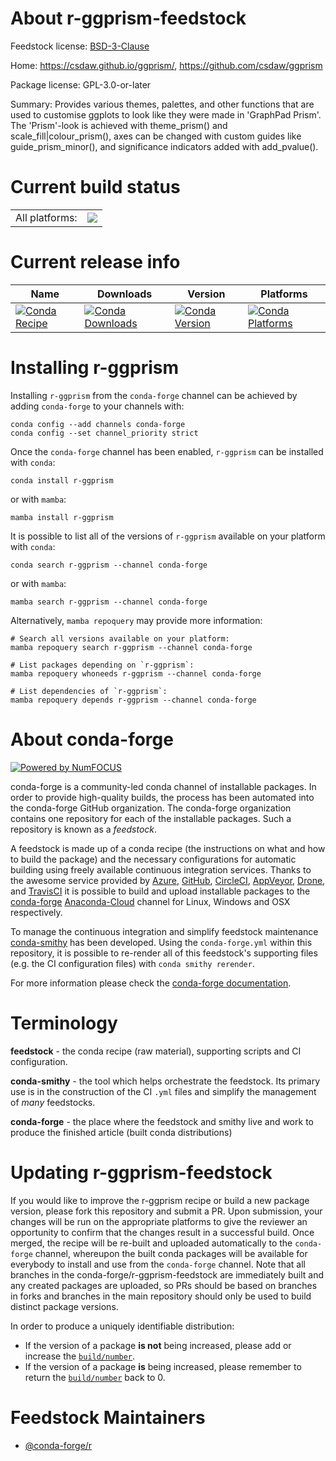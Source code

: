 About r-ggprism-feedstock
=========================

Feedstock license: [BSD-3-Clause](https://github.com/conda-forge/r-ggprism-feedstock/blob/main/LICENSE.txt)

Home: https://csdaw.github.io/ggprism/, https://github.com/csdaw/ggprism

Package license: GPL-3.0-or-later

Summary: Provides various themes, palettes, and other functions that are used to customise ggplots to look like they were made in 'GraphPad Prism'. The 'Prism'-look is achieved with theme_prism() and scale_fill|colour_prism(), axes can be changed with custom guides like guide_prism_minor(), and significance indicators added with add_pvalue().

Current build status
====================


<table><tr><td>All platforms:</td>
    <td>
      <a href="https://dev.azure.com/conda-forge/feedstock-builds/_build/latest?definitionId=14362&branchName=main">
        <img src="https://dev.azure.com/conda-forge/feedstock-builds/_apis/build/status/r-ggprism-feedstock?branchName=main">
      </a>
    </td>
  </tr>
</table>

Current release info
====================

| Name | Downloads | Version | Platforms |
| --- | --- | --- | --- |
| [![Conda Recipe](https://img.shields.io/badge/recipe-r--ggprism-green.svg)](https://anaconda.org/conda-forge/r-ggprism) | [![Conda Downloads](https://img.shields.io/conda/dn/conda-forge/r-ggprism.svg)](https://anaconda.org/conda-forge/r-ggprism) | [![Conda Version](https://img.shields.io/conda/vn/conda-forge/r-ggprism.svg)](https://anaconda.org/conda-forge/r-ggprism) | [![Conda Platforms](https://img.shields.io/conda/pn/conda-forge/r-ggprism.svg)](https://anaconda.org/conda-forge/r-ggprism) |

Installing r-ggprism
====================

Installing `r-ggprism` from the `conda-forge` channel can be achieved by adding `conda-forge` to your channels with:

```
conda config --add channels conda-forge
conda config --set channel_priority strict
```

Once the `conda-forge` channel has been enabled, `r-ggprism` can be installed with `conda`:

```
conda install r-ggprism
```

or with `mamba`:

```
mamba install r-ggprism
```

It is possible to list all of the versions of `r-ggprism` available on your platform with `conda`:

```
conda search r-ggprism --channel conda-forge
```

or with `mamba`:

```
mamba search r-ggprism --channel conda-forge
```

Alternatively, `mamba repoquery` may provide more information:

```
# Search all versions available on your platform:
mamba repoquery search r-ggprism --channel conda-forge

# List packages depending on `r-ggprism`:
mamba repoquery whoneeds r-ggprism --channel conda-forge

# List dependencies of `r-ggprism`:
mamba repoquery depends r-ggprism --channel conda-forge
```


About conda-forge
=================

[![Powered by
NumFOCUS](https://img.shields.io/badge/powered%20by-NumFOCUS-orange.svg?style=flat&colorA=E1523D&colorB=007D8A)](https://numfocus.org)

conda-forge is a community-led conda channel of installable packages.
In order to provide high-quality builds, the process has been automated into the
conda-forge GitHub organization. The conda-forge organization contains one repository
for each of the installable packages. Such a repository is known as a *feedstock*.

A feedstock is made up of a conda recipe (the instructions on what and how to build
the package) and the necessary configurations for automatic building using freely
available continuous integration services. Thanks to the awesome service provided by
[Azure](https://azure.microsoft.com/en-us/services/devops/), [GitHub](https://github.com/),
[CircleCI](https://circleci.com/), [AppVeyor](https://www.appveyor.com/),
[Drone](https://cloud.drone.io/welcome), and [TravisCI](https://travis-ci.com/)
it is possible to build and upload installable packages to the
[conda-forge](https://anaconda.org/conda-forge) [Anaconda-Cloud](https://anaconda.org/)
channel for Linux, Windows and OSX respectively.

To manage the continuous integration and simplify feedstock maintenance
[conda-smithy](https://github.com/conda-forge/conda-smithy) has been developed.
Using the ``conda-forge.yml`` within this repository, it is possible to re-render all of
this feedstock's supporting files (e.g. the CI configuration files) with ``conda smithy rerender``.

For more information please check the [conda-forge documentation](https://conda-forge.org/docs/).

Terminology
===========

**feedstock** - the conda recipe (raw material), supporting scripts and CI configuration.

**conda-smithy** - the tool which helps orchestrate the feedstock.
                   Its primary use is in the construction of the CI ``.yml`` files
                   and simplify the management of *many* feedstocks.

**conda-forge** - the place where the feedstock and smithy live and work to
                  produce the finished article (built conda distributions)


Updating r-ggprism-feedstock
============================

If you would like to improve the r-ggprism recipe or build a new
package version, please fork this repository and submit a PR. Upon submission,
your changes will be run on the appropriate platforms to give the reviewer an
opportunity to confirm that the changes result in a successful build. Once
merged, the recipe will be re-built and uploaded automatically to the
`conda-forge` channel, whereupon the built conda packages will be available for
everybody to install and use from the `conda-forge` channel.
Note that all branches in the conda-forge/r-ggprism-feedstock are
immediately built and any created packages are uploaded, so PRs should be based
on branches in forks and branches in the main repository should only be used to
build distinct package versions.

In order to produce a uniquely identifiable distribution:
 * If the version of a package **is not** being increased, please add or increase
   the [``build/number``](https://docs.conda.io/projects/conda-build/en/latest/resources/define-metadata.html#build-number-and-string).
 * If the version of a package **is** being increased, please remember to return
   the [``build/number``](https://docs.conda.io/projects/conda-build/en/latest/resources/define-metadata.html#build-number-and-string)
   back to 0.

Feedstock Maintainers
=====================

* [@conda-forge/r](https://github.com/conda-forge/r/)

